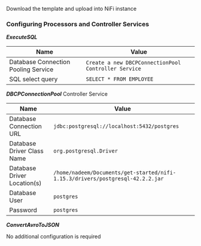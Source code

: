Download the template and upload into NiFi instance

### Configuring Processors and Controller Services

***ExecuteSQL***

| Name | Value |
| ---- | ----- |
| Database Connection Pooling Service | `Create a new DBCPConnectionPool Controller Service` |
| SQL select query | `SELECT * FROM EMPLOYEE` |


***DBCPConnectionPool*** Controller Service

| Name | Value |
| ---- | ----- |
| Database Connection URL | `jdbc:postgresql://localhost:5432/postgres` |
| Database Driver Class Name | `org.postgresql.Driver` |
| Database Driver Location(s) | `/home/nadeem/Documents/get-started/nifi-1.15.3/drivers/postgresql-42.2.2.jar` |
| Database User | `postgres` |
| Password | `postgres` |


***ConvertAvroToJSON***

No additional configuration is required

